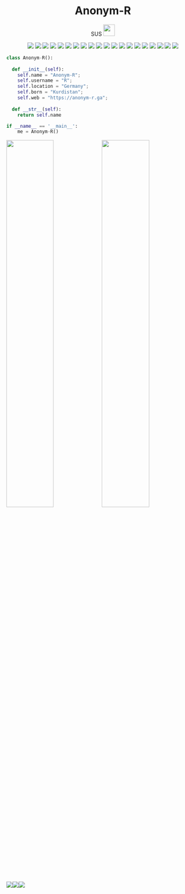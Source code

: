<div align="center">
<h1><b>Anonym-R</b></h1>
<p>SUS <img src="https://camo.githubusercontent.com/63371d36886ee658f5a97401f393e1ab1684b2fd3de674b8f5efc7d410b2a3d0/68747470733a2f2f6d656469612e67697068792e636f6d2f6d656469612f57556c706c634d704f43456d5447427442572f67697068792e676966" width="30"></p>
</div>
<p>
<div align="center">
  <img src="https://img.shields.io/badge/Blogger-FF5722?style=for-the-badge&logo=blogger&logoColor=white">
  <img src="https://img.shields.io/badge/Amp-000?style=for-the-badge&logo=amp&logoColor=005AF0">
  <img src="https://img.shields.io/badge/Bootstrap-563D7C?style=for-the-badge&logo=bootstrap&logoColor=white">
  <img src="https://img.shields.io/badge/Shell_Script-121011?style=for-the-badge&logo=gnu-bash&logoColor=white">
  <img src="https://img.shields.io/badge/web3.js-F16822?style=for-the-badge&logo=web3.js&logoColor=white">
  <img src="https://img.shields.io/badge/Discord-5865F2?style=for-the-badge&logo=discord&logoColor=white">
  <img src="https://img.shields.io/badge/CSS3-1572B6?style=for-the-badge&logo=css3&logoColor=white">
  <img src="https://img.shields.io/badge/HTML5-E34F26?style=for-the-badge&logo=html5&logoColor=white">
  <img src="https://img.shields.io/badge/JavaScript-323330?style=for-the-badge&logo=javascript&logoColor=F7DF1E">
  <img src="https://img.shields.io/badge/json-5E5C5C?style=for-the-badge&logo=json&logoColor=white">
  <img src="https://img.shields.io/badge/PHP-777BB4?style=for-the-badge&logo=php&logoColor=white">
  <img src="https://img.shields.io/badge/Android-3DDC84?style=for-the-badge&logo=android&logoColor=white">
  <img src="https://img.shields.io/badge/Windows-0078D6?style=for-the-badge&logo=windows&logoColor=white">
  <img src="https://img.shields.io/badge/F%20Droid-1976D2?style=for-the-badge&logo=f-droid&logoColor=white">
  <img src="https://img.shields.io/badge/GIT-E44C30?style=for-the-badge&logo=git&logoColor=white">
  <img src="https://img.shields.io/badge/GNU%20Bash-4EAA25?style=for-the-badge&logo=GNU%20Bash&logoColor=white">
  <img src="https://img.shields.io/badge/Hyper-000000?style=for-the-badge&logo=hyper&logoColor=white">
  <img src="https://img.shields.io/badge/powershell-5391FE?style=for-the-badge&logo=powershell&logoColor=white">
  <img src="https://img.shields.io/badge/Google_chrome-4285F4?style=for-the-badge&logo=Google-chrome&logoColor=white">
  <img src="https://img.shields.io/badge/Tor_Browser-7D4698?style=for-the-badge&logo=Tor-Browser&logoColor=white">
</div>
</p>

```python
class Anonym-R():
    
  def __init__(self):
    self.name = "Anonym-R";
    self.username = "R";
    self.location = "Germany";
    self.born = "Kurdistan";
    self.web = "https://anonym-r.ga";
    
  def __str__(self):
    return self.name

if __name__ == '__main__':
    me = Anonym-R()
```

<p align="left">
  <a href="#">
  <img width="49.5%" src="https://github-readme-stats.vercel.app/api?username=KurdistanIs1&show_icons=true&theme=gruvbox&hide_border=true" /><img width="49.5%" src="https://github-readme-streak-stats.herokuapp.com/?user=KurdistanIs1&theme=gruvbox&hide_border=true" /><img src="https://activity-graph.herokuapp.com/graph?username=KurdistanIs1&theme=gruvbox&hide_border=true" /><img src="https://github-readme-stats.vercel.app/api/top-langs/?username=KurdistanIs1&layout=compact&theme=gruvbox&hide_border=true" /><img src="https://github-profile-trophy.vercel.app/?username=KurdistanIs1&theme=gruvbox&hide_border=true" />
  </a>
</p>
